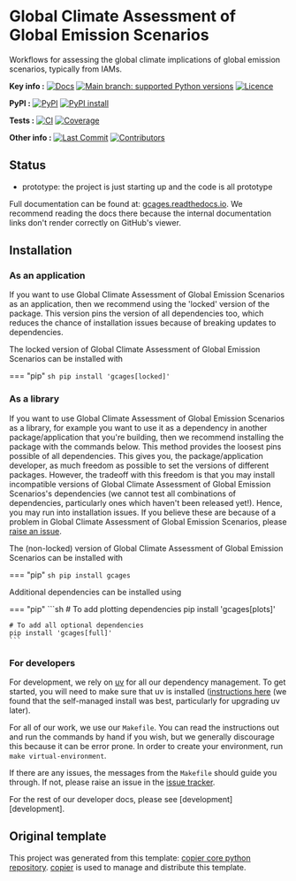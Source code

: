<!--- --8<-- [start:description] -->
# Global Climate Assessment of Global Emission Scenarios

Workflows for assessing the global climate implications of global emission scenarios, typically from IAMs.

**Key info :**
[![Docs](https://readthedocs.org/projects/gcages/badge/?version=latest)](https://gcages.readthedocs.io)
[![Main branch: supported Python versions](https://img.shields.io/python/required-version-toml?tomlFilePath=https%3A%2F%2Fraw.githubusercontent.com%2Fopenscm%2Fgcages%2Fmain%2Fpyproject.toml)](https://github.com/openscm/gcages/blob/main/pyproject.toml)
[![Licence](https://img.shields.io/pypi/l/gcages?label=licence)](https://github.com/openscm/gcages/blob/main/LICENCE)

**PyPI :**
[![PyPI](https://img.shields.io/pypi/v/gcages.svg)](https://pypi.org/project/gcages/)
[![PyPI install](https://github.com/openscm/gcages/actions/workflows/install-pypi.yaml/badge.svg?branch=main)](https://github.com/openscm/gcages/actions/workflows/install-pypi.yaml)

**Tests :**
[![CI](https://github.com/openscm/gcages/actions/workflows/ci.yaml/badge.svg?branch=main)](https://github.com/openscm/gcages/actions/workflows/ci.yaml)
[![Coverage](https://codecov.io/gh/openscm/gcages/branch/main/graph/badge.svg)](https://codecov.io/gh/openscm/gcages)

**Other info :**
[![Last Commit](https://img.shields.io/github/last-commit/openscm/gcages.svg)](https://github.com/openscm/gcages/commits/main)
[![Contributors](https://img.shields.io/github/contributors/openscm/gcages.svg)](https://github.com/openscm/gcages/graphs/contributors)
## Status

<!---

We recommend having a status line in your repo
to tell anyone who stumbles on your repository where you're up to.
Some suggested options:

- prototype: the project is just starting up and the code is all prototype
- development: the project is actively being worked on
- finished: the project has achieved what it wanted
  and is no longer being worked on, we won't reply to any issues
- dormant: the project is no longer worked on
  but we might come back to it,
  if you have questions, feel free to raise an issue
- abandoned: this project is no longer worked on
  and we won't reply to any issues
-->

- prototype: the project is just starting up and the code is all prototype

<!--- --8<-- [end:description] -->

Full documentation can be found at:
[gcages.readthedocs.io](https://gcages.readthedocs.io/en/latest/).
We recommend reading the docs there because the internal documentation links
don't render correctly on GitHub's viewer.

## Installation

<!--- --8<-- [start:installation] -->
### As an application

If you want to use Global Climate Assessment of Global Emission Scenarios as an application,
then we recommend using the 'locked' version of the package.
This version pins the version of all dependencies too,
which reduces the chance of installation issues
because of breaking updates to dependencies.

The locked version of Global Climate Assessment of Global Emission Scenarios can be installed with

=== "pip"
    ```sh
    pip install 'gcages[locked]'
    ```

### As a library

If you want to use Global Climate Assessment of Global Emission Scenarios as a library,
for example you want to use it
as a dependency in another package/application that you're building,
then we recommend installing the package with the commands below.
This method provides the loosest pins possible of all dependencies.
This gives you, the package/application developer,
as much freedom as possible to set the versions of different packages.
However, the tradeoff with this freedom is that you may install
incompatible versions of Global Climate Assessment of Global Emission Scenarios's dependencies
(we cannot test all combinations of dependencies,
particularly ones which haven't been released yet!).
Hence, you may run into installation issues.
If you believe these are because of a problem in Global Climate Assessment of Global Emission Scenarios,
please [raise an issue](https://github.com/openscm/gcages/issues).

The (non-locked) version of Global Climate Assessment of Global Emission Scenarios can be installed with

=== "pip"
    ```sh
    pip install gcages
    ```

Additional dependencies can be installed using

=== "pip"
    ```sh
    # To add plotting dependencies
    pip install 'gcages[plots]'

    # To add all optional dependencies
    pip install 'gcages[full]'
    ```

### For developers

For development, we rely on [uv](https://docs.astral.sh/uv/)
for all our dependency management.
To get started, you will need to make sure that uv is installed
([instructions here](https://docs.astral.sh/uv/getting-started/installation/)
(we found that the self-managed install was best,
particularly for upgrading uv later).

For all of our work, we use our `Makefile`.
You can read the instructions out and run the commands by hand if you wish,
but we generally discourage this because it can be error prone.
In order to create your environment, run `make virtual-environment`.

If there are any issues, the messages from the `Makefile` should guide you through.
If not, please raise an issue in the
[issue tracker](https://github.com/openscm/gcages/issues).

For the rest of our developer docs, please see [development][development].

<!--- --8<-- [end:installation] -->

## Original template

This project was generated from this template:
[copier core python repository](https://gitlab.com/znicholls/copier-core-python-repository).
[copier](https://copier.readthedocs.io/en/stable/) is used to manage and
distribute this template.
